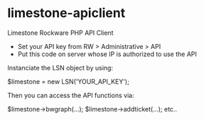 limestone-apiclient
===================

Limestone Rockware PHP API Client

* Set your API key from RW > Administrative > API
* Put this code on server whose IP is authorized to use the API

Instanciate the LSN object by using:

  $limestone = new LSN('YOUR_API_KEY');

Then you can access the API functions via:

  $limestone->bwgraph(...);
  $limestone->addticket(...);
  etc..
